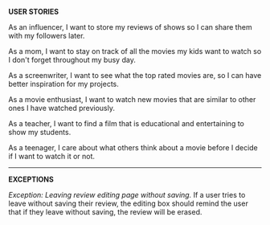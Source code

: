 **USER STORIES**

As an influencer, I want to store my reviews of shows so I can share them with my followers later.

As a mom, I want to stay on track of all the movies my kids want to watch so I don't forget throughout my busy day.

As a screenwriter, I want to see what the top rated movies are, so I can have better inspiration for my projects.

As a movie enthusiast, I want to watch new movies that are similar to other ones I have watched previously.

As a teacher, I want to find a film that is educational and entertaining to show my students.

As a teenager, I care about what others think about a movie before I decide if I want to watch it or not.

---

**EXCEPTIONS**

*Exception: Leaving review editing page without saving.*
If a user tries to leave without saving their review, the editing box should remind the user that if they leave without saving, the review will be erased.





